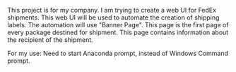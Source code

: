 This project is for my company. I am trying to create a web UI for FedEx shipments. This web UI will be used to automate the creation of shipping labels. The automation will use "Banner Page". This page is the first page of every package destined for shipment. This page contains information about the recipient of the shipment.

For my use: Need to start Anaconda prompt, instead of Windows Command prompt.